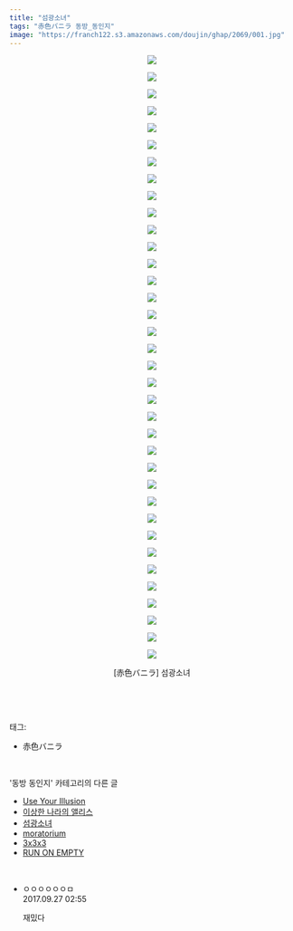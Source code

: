 ```yaml
---
title: "섬광소녀"
tags: "赤色バニラ 동방_동인지"
image: "https://franch122.s3.amazonaws.com/doujin/ghap/2069/001.jpg"
---
```

<div class="article">
<p style="text-align: center; clear: none; float: none;"><img src="{{ site.imgserver4 }}/ghap/2069/001.jpg"/></p>
<p style="text-align: center; clear: none; float: none;"><img src="{{ site.imgserver4 }}/ghap/2069/002.jpg"/></p>
<p style="text-align: center; clear: none; float: none;"><img src="{{ site.imgserver4 }}/ghap/2069/003.jpg"/></p>
<p style="text-align: center; clear: none; float: none;"><img src="{{ site.imgserver4 }}/ghap/2069/004.jpg"/></p>
<p style="text-align: center; clear: none; float: none;"><img src="{{ site.imgserver4 }}/ghap/2069/005.jpg"/></p>
<p style="text-align: center; clear: none; float: none;"><img src="{{ site.imgserver4 }}/ghap/2069/006.jpg"/></p>
<p style="text-align: center; clear: none; float: none;"><img src="{{ site.imgserver4 }}/ghap/2069/007.jpg"/></p>
<p style="text-align: center; clear: none; float: none;"><img src="{{ site.imgserver4 }}/ghap/2069/008.jpg"/></p>
<p style="text-align: center; clear: none; float: none;"><img src="{{ site.imgserver4 }}/ghap/2069/009.jpg"/></p>
<p style="text-align: center; clear: none; float: none;"><img src="{{ site.imgserver4 }}/ghap/2069/010.jpg"/></p>
<p style="text-align: center; clear: none; float: none;"><img src="{{ site.imgserver4 }}/ghap/2069/011.jpg"/></p>
<p style="text-align: center; clear: none; float: none;"><img src="{{ site.imgserver4 }}/ghap/2069/012.jpg"/></p>
<p style="text-align: center; clear: none; float: none;"><img src="{{ site.imgserver4 }}/ghap/2069/013.jpg"/></p>
<p style="text-align: center; clear: none; float: none;"><img src="{{ site.imgserver4 }}/ghap/2069/014.jpg"/></p>
<p style="text-align: center; clear: none; float: none;"><img src="{{ site.imgserver4 }}/ghap/2069/015.jpg"/></p>
<p style="text-align: center; clear: none; float: none;"><img src="{{ site.imgserver4 }}/ghap/2069/016.jpg"/></p>
<p style="text-align: center; clear: none; float: none;"><img src="{{ site.imgserver4 }}/ghap/2069/017.jpg"/></p>
<p style="text-align: center; clear: none; float: none;"><img src="{{ site.imgserver4 }}/ghap/2069/018.jpg"/></p>
<p style="text-align: center; clear: none; float: none;"><img src="{{ site.imgserver4 }}/ghap/2069/019.jpg"/></p>
<p style="text-align: center; clear: none; float: none;"><img src="{{ site.imgserver4 }}/ghap/2069/020.jpg"/></p>
<p style="text-align: center; clear: none; float: none;"><img src="{{ site.imgserver4 }}/ghap/2069/021.jpg"/></p>
<p style="text-align: center; clear: none; float: none;"><img src="{{ site.imgserver4 }}/ghap/2069/022.jpg"/></p>
<p style="text-align: center; clear: none; float: none;"><img src="{{ site.imgserver4 }}/ghap/2069/023.jpg"/></p>
<p style="text-align: center; clear: none; float: none;"><img src="{{ site.imgserver4 }}/ghap/2069/024.jpg"/></p>
<p style="text-align: center; clear: none; float: none;"><img src="{{ site.imgserver4 }}/ghap/2069/025.jpg"/></p>
<p style="text-align: center; clear: none; float: none;"><img src="{{ site.imgserver4 }}/ghap/2069/026.jpg"/></p>
<p style="text-align: center; clear: none; float: none;"><img src="{{ site.imgserver4 }}/ghap/2069/027.jpg"/></p>
<p style="text-align: center; clear: none; float: none;"><img src="{{ site.imgserver4 }}/ghap/2069/028.jpg"/></p>
<p style="text-align: center; clear: none; float: none;"><img src="{{ site.imgserver4 }}/ghap/2069/029.jpg"/></p>
<p style="text-align: center; clear: none; float: none;"><img src="{{ site.imgserver4 }}/ghap/2069/030.jpg"/></p>
<p style="text-align: center; clear: none; float: none;"><img src="{{ site.imgserver4 }}/ghap/2069/031.jpg"/></p>
<p style="text-align: center; clear: none; float: none;"><img src="{{ site.imgserver4 }}/ghap/2069/032.jpg"/></p>
<p style="text-align: center; clear: none; float: none;"><img src="{{ site.imgserver4 }}/ghap/2069/033.jpg"/></p>
<p style="text-align: center; clear: none; float: none;"><img src="{{ site.imgserver4 }}/ghap/2069/034.jpg"/></p>
<p style="text-align: center; clear: none; float: none;"><img src="{{ site.imgserver4 }}/ghap/2069/035.jpg"/></p>
<p style="text-align: center; clear: none; float: none;"><img src="{{ site.imgserver4 }}/ghap/2069/036.jpg"/></p>
<p style="text-align: center; clear: none; float: none;">[赤色バニラ] 섬광소녀</p>
<p><br/></p>
</div><br/>
<div class="tagTrail">
<p>태그: </p>
<ul>
<li>赤色バニラ</li>
</ul>
</div><br/>
<div class="another">
<p>'동방 동인지' 카테고리의 다른 글</p>
<ul>
<li><a href="/ghap_2072">Use Your Illusion</a></li>
<li><a href="/ghap_2070">이상한 나라의 앨리스</a></li>
<li><a href="/ghap_2069">섬광소녀</a></li>
<li><a href="/ghap_2068">moratorium</a></li>
<li><a href="/ghap_2067">3x3x3</a></li>
<li><a href="/ghap_2066">RUN ON EMPTY</a></li>
</ul>
</div><br/>
<div class="cb_module cb_fluid">
<div class="cb_wrt cb_profile">
<div class="comment">
<ul>
<li class="cb_thumb_off" id="comment15091335">
<div class="cb_comment_area">
<div class="cb_info_area">
<div class="cb_section">
<span class="cb_nick_name">ㅇㅇㅇㅇㅇㅇㅁ</span>
</div>
<div class="cb_section">
<span class="cb_date">2017.09.27 02:55 </span>
</div>
</div>
<div class="cb_dsc_comment">
<p class="cb_dsc">
											재밌다
										</p>
</div>
</div></li>
</ul>
</div>
</div><!-- commentList close -->
</div><br/>
